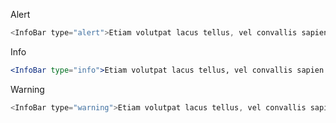 Alert

```js
<InfoBar type="alert">Etiam volutpat lacus tellus, vel convallis sapien tempor.</InfoBar>
```

Info

```jsx
<InfoBar type="info">Etiam volutpat lacus tellus, vel convallis sapien tempor.</InfoBar>
```

Warning

```js
<InfoBar type="warning">Etiam volutpat lacus tellus, vel convallis sapien tempor.</InfoBar>
```
